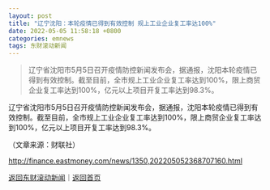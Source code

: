 ```yaml
---
layout: post
title: "辽宁沈阳：本轮疫情已得到有效控制 规上工业企业复工率达100%"
date: 2022-05-05 11:58:18 +0800
categories: emnews
tags: 东财滚动新闻
---
```

> 辽宁省沈阳市5月5日召开疫情防控新闻发布会，据通报，沈阳本轮疫情已得到有效控制。截至目前，全市规上工业企业复工率达到100%，限上商贸企业复工率达到100%，亿元以上项目开复工率达到98.3%。

<p>辽宁省沈阳市5月5日召开疫情防控新闻发布会，据通报，沈阳本轮疫情已得到有效控制。截至目前，全市规上工业企业复工率达到100%，限上商贸企业复工率达到100%，亿元以上项目开复工率达到98.3%。</p><p class="em_media">（文章来源：财联社）</p>

<http://finance.eastmoney.com/news/1350,202205052368707160.html>

[返回东财滚动新闻](//finews.withounder.com/emnews/)｜[返回首页](//finews.withounder.com/)